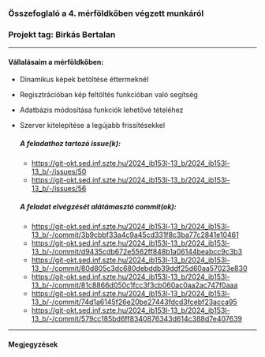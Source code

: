 ### Összefoglaló a 4. mérföldkőben végzett munkáról

### Projekt tag: Birkás Bertalan

___

#### Vállalásaim a mérföldkőben: 

 - Dinamikus képek betöltése éttermeknél
 - Regisztrációban kép feltöltés funkcióban való segítség
 - Adatbázis módosítása funkciók lehetővé tételéhez
 - Szerver kitelepítése a legújabb frissítésekkel


    ##### A feladathoz tartozó issue(k):

   - https://git-okt.sed.inf.szte.hu/2024_ib153l-13_b/2024_ib153l-13_b/-/issues/50
   - https://git-okt.sed.inf.szte.hu/2024_ib153l-13_b/2024_ib153l-13_b/-/issues/56

    ##### A feladat elvégzését alátámasztó commit(ok):

   - https://git-okt.sed.inf.szte.hu/2024_ib153l-13_b/2024_ib153l-13_b/-/commit/3b9cbbf33a4c9a45cd331f8c3ba77c2841e10461
   - https://git-okt.sed.inf.szte.hu/2024_ib153l-13_b/2024_ib153l-13_b/-/commit/d9435cdb672e5562ff848b1a06144beabcc9c3b3
   - https://git-okt.sed.inf.szte.hu/2024_ib153l-13_b/2024_ib153l-13_b/-/commit/80d805c3dc680debddb39ddf25d60aa57023e830
   - https://git-okt.sed.inf.szte.hu/2024_ib153l-13_b/2024_ib153l-13_b/-/commit/81c8866d050c1fcc3f3cb060ac0aa2ac747f0aaa
   - https://git-okt.sed.inf.szte.hu/2024_ib153l-13_b/2024_ib153l-13_b/-/commit/74d1a6145f26e20be27443fdcd3fcebf23acca95
   - https://git-okt.sed.inf.szte.hu/2024_ib153l-13_b/2024_ib153l-13_b/-/commit/579cc185bd6ff8340876343d614c388d7e407639


___

#### Megjegyzések

